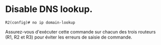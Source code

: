 # Disable DNS lookup.

```
R2(config)# no ip domain-lookup
```

Assurez-vous d'exécuter cette commande sur chacun des trois routeurs (R1, R2 et R3) pour éviter les erreurs de saisie de commande.
